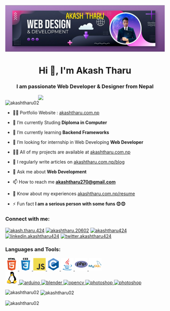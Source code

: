 ![logo](https://github.com/akashtharu02/akashtharu02/blob/main/bg2.jpg)

<h1 align="center">Hi 👋, I'm Akash Tharu</h1>
<h3 align="center">I am passionate Web Developer & Designer from Nepal</h3>
<img align="right"  width="400" src="https://user-images.githubusercontent.com/74038190/219923809-b86dc415-a0c2-4a38-bc88-ad6cf06395a8.gif">

<p align="left"> <img src="https://komarev.com/ghpvc/?username=akashtharu02&label=Profile%20views&color=0e75b6&style=flat" alt="akashtharu02" /> </p>

- 👨‍💻 Portfolio Website : [akashtharu.com.np](wwww.akashtharu.com.np)

- 🔭 I’m currently Studing **Diploma in Computer**

- 🌱 I’m currently learning **Backend Frameworks**

- 🤝 I’m looking for internship in Web Developing **Web Developer**

- 👨‍💻 All of my projects are available at [akashtharu.com.np](akashtharu.com.np)

- 📝 I regularly write articles on [akashtharu.com.np/blog](akashtharu.com.np/blog)

- 💬 Ask me about **Web Development**

- 📫 How to reach me **akashtharu270@gmail.com**

- 📄 Know about my experiences [akashtharu.com.np/resume](akashtharu.com.np/resume)

- ⚡ Fun fact **I am a serious person with some funs 😊😊**

<h3 align="left">Connect with me:</h3>
<p align="left">
<a href="https://instagram.com/akash.tharu.424" target="blank"><img align="center" src="https://raw.githubusercontent.com/rahuldkjain/github-profile-readme-generator/master/src/images/icons/Social/instagram.svg" alt="akash.tharu.424" height="30" width="40" /></a>
<a href="https://fb.com/akashtharu.20602" target="blank"><img align="center" src="https://raw.githubusercontent.com/rahuldkjain/github-profile-readme-generator/master/src/images/icons/Social/facebook.svg" alt="akashtharu.20602" height="30" width="40" /></a>
<a href="https://www.youtube.com/c/akashtharu424" target="blank"><img align="center" src="https://raw.githubusercontent.com/rahuldkjain/github-profile-readme-generator/master/src/images/icons/Social/youtube.svg" alt="akashtharu424" height="30" width="40" /></a>
<a href="https://linkedin.com/in/linkedin.akashtharu424" target="blank"><img align="center" src="https://raw.githubusercontent.com/rahuldkjain/github-profile-readme-generator/master/src/images/icons/Social/linked-in-alt.svg" alt="linkedin.akashtharu424" height="30" width="40" /></a>
<a href="https://twitter.com/twitter.akashtharu424" target="blank"><img align="center" src="https://raw.githubusercontent.com/rahuldkjain/github-profile-readme-generator/master/src/images/icons/Social/twitter.svg" alt="twitter.akashtharu424" height="30" width="40" /></a>
</p> 




<h3 align="left">Languages and Tools:</h3>
<p align="left">
  <a href="https://www.w3.org/html/" target="_blank" rel="noreferrer"> <img src="https://raw.githubusercontent.com/devicons/devicon/master/icons/html5/html5-original-wordmark.svg" alt="html5" width="40" height="40"/> </a>
  <a href="https://www.w3schools.com/css/" target="_blank" rel="noreferrer"> <img src="https://raw.githubusercontent.com/devicons/devicon/master/icons/css3/css3-original-wordmark.svg" alt="css3" width="40" height="40"/> </a> 
  <a href="https://developer.mozilla.org/en-US/docs/Web/JavaScript" target="_blank" rel="noreferrer"> <img src="https://raw.githubusercontent.com/devicons/devicon/master/icons/javascript/javascript-original.svg" alt="javascript" 
   width="40" height="40"/> </a>
  <a href="https://www.cprogramming.com/" target="_blank" rel="noreferrer"> <img src="https://raw.githubusercontent.com/devicons/devicon/master/icons/c/c-original.svg" alt="c" width="40" height="40"/> </a> 
  <a href="https://www.java.com" target="_blank" rel="noreferrer"> <img src="https://raw.githubusercontent.com/devicons/devicon/master/icons/java/java-original.svg" alt="java" width="40" height="40"/> </a> 
  <a href="https://www.php.net" target="_blank" rel="noreferrer"> <img src="https://raw.githubusercontent.com/devicons/devicon/master/icons/php/php-original.svg" alt="php" width="40" height="40"/> </a>
  <a href="https://www.mysql.com/" target="_blank" rel="noreferrer"> <img src="https://raw.githubusercontent.com/devicons/devicon/master/icons/mysql/mysql-original-wordmark.svg" alt="mysql" width="40" height="40"/> </a>    <br>
  <a href="https://www.linux.org/" target="_blank" rel="noreferrer"> <img src="https://raw.githubusercontent.com/devicons/devicon/master/icons/linux/linux-original.svg" alt="linux" width="40" height="40"/> </a>
  <a href="https://www.arduino.cc/" target="_blank" rel="noreferrer"> <img src="https://cdn.worldvectorlogo.com/logos/arduino-1.svg" alt="arduino" width="40" height="40"/> </a> 
  <a href="https://www.blender.org/" target="_blank" rel="noreferrer"> <img src="https://download.blender.org/branding/community/blender_community_badge_white.svg" alt="blender" width="40" height="40"/> </a>
  <a href="https://opencv.org/" target="_blank" rel="noreferrer"> <img src="https://www.vectorlogo.zone/logos/opencv/opencv-icon.svg" alt="opencv" width="40" height="40"/> </a>
  <a href="https://www.photoshop.com/en" target="_blank" rel="noreferrer"> <img src="https://upload.wikimedia.org/wikipedia/commons/thumb/a/af/Adobe_Photoshop_CC_icon.svg/1051px-Adobe_Photoshop_CC_icon.svg.png" alt="photoshop" width="40" height="40"/> </a>
  <a href="https://www.canva.com/en" target="_blank" rel="noreferrer"> <img src="https://img.icons8.com/?size=48&id=iWw83PVcBpLw&format=png" alt="photoshop" width="40" height="40"/> </a>

  </p>

<p><img align="left" src="https://github-readme-stats.vercel.app/api/top-langs?username=akashtharu02&show_icons=true&locale=en&layout=compact" alt="akashtharu02" /></p>

<p>&nbsp;<img align="center" src="https://github-readme-stats.vercel.app/api?username=akashtharu02&show_icons=true&locale=en" alt="akashtharu02" /></p>

<p><img align="center" src="https://github-readme-streak-stats.herokuapp.com/?user=akashtharu02&" alt="akashtharu02" /></p>
